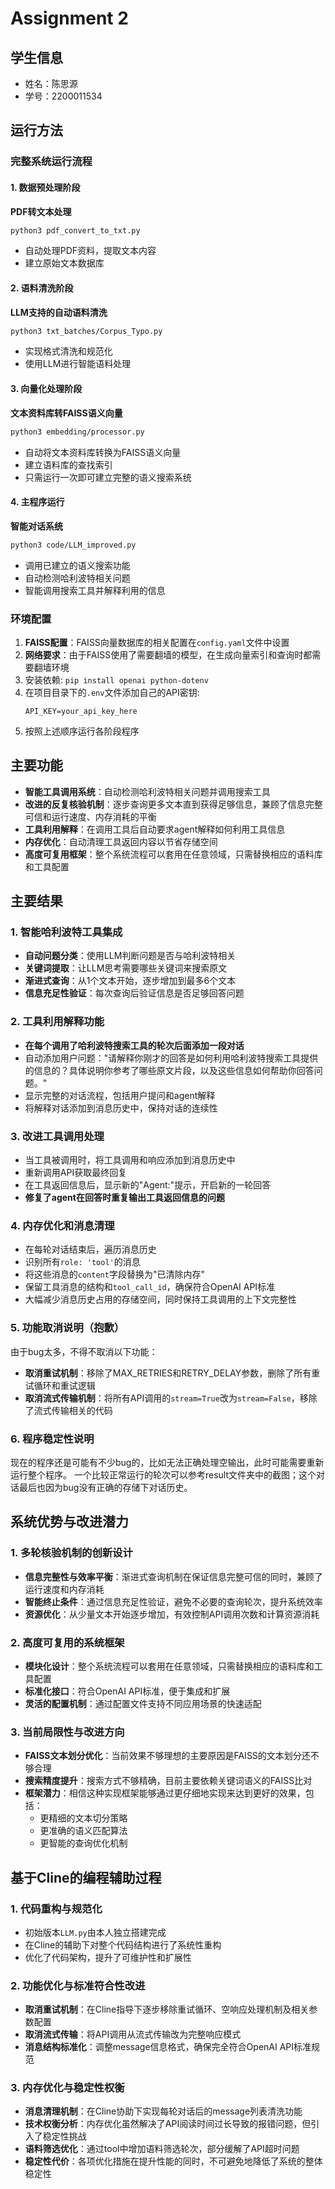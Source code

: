 # Assignment 2

## 学生信息
- 姓名：陈思源
- 学号：2200011534

## 运行方法

### 完整系统运行流程

#### 1. 数据预处理阶段
**PDF转文本处理**
```bash
python3 pdf_convert_to_txt.py
```
- 自动处理PDF资料，提取文本内容
- 建立原始文本数据库

#### 2. 语料清洗阶段
**LLM支持的自动语料清洗**
```bash
python3 txt_batches/Corpus_Typo.py
```
- 实现格式清洗和规范化
- 使用LLM进行智能语料处理

#### 3. 向量化处理阶段
**文本资料库转FAISS语义向量**
```bash
python3 embedding/processor.py
```
- 自动将文本资料库转换为FAISS语义向量
- 建立语料库的查找索引
- 只需运行一次即可建立完整的语义搜索系统

#### 4. 主程序运行
**智能对话系统**
```bash
python3 code/LLM_improved.py
```
- 调用已建立的语义搜索功能
- 自动检测哈利波特相关问题
- 智能调用搜索工具并解释利用的信息

### 环境配置
1. **FAISS配置**：FAISS向量数据库的相关配置在`config.yaml`文件中设置
2. **网络要求**：由于FAISS使用了需要翻墙的模型，在生成向量索引和查询时都需要翻墙环境
3. 安装依赖: `pip install openai python-dotenv`
4. 在项目目录下的`.env`文件添加自己的API密钥:
   ```
   API_KEY=your_api_key_here
   ```
5. 按照上述顺序运行各阶段程序

## 主要功能
- **智能工具调用系统**：自动检测哈利波特相关问题并调用搜索工具
- **改进的反复核验机制**：逐步查询更多文本直到获得足够信息，兼顾了信息完整可信和运行速度、内存消耗的平衡
- **工具利用解释**：在调用工具后自动要求agent解释如何利用工具信息
- **内存优化**：自动清理工具返回内容以节省存储空间
- **高度可复用框架**：整个系统流程可以套用在任意领域，只需替换相应的语料库和工具配置

## 主要结果

### 1. 智能哈利波特工具集成
- **自动问题分类**：使用LLM判断问题是否与哈利波特相关
- **关键词提取**：让LLM思考需要哪些关键词来搜索原文
- **渐进式查询**：从1个文本开始，逐步增加到最多6个文本
- **信息充足性验证**：每次查询后验证信息是否足够回答问题

### 2. 工具利用解释功能
- **在每个调用了哈利波特搜索工具的轮次后面添加一段对话**
- 自动添加用户问题："请解释你刚才的回答是如何利用哈利波特搜索工具提供的信息的？具体说明你参考了哪些原文片段，以及这些信息如何帮助你回答问题。"
- 显示完整的对话流程，包括用户提问和agent解释
- 将解释对话添加到消息历史中，保持对话的连续性

### 3. 改进工具调用处理
- 当工具被调用时，将工具调用和响应添加到消息历史中
- 重新调用API获取最终回复
- 在工具返回信息后，显示新的"Agent:"提示，开启新的一轮回答
- **修复了agent在回答时重复输出工具返回信息的问题**

### 4. 内存优化和消息清理
- 在每轮对话结束后，遍历消息历史
- 识别所有`role: 'tool'`的消息
- 将这些消息的`content`字段替换为"已清除内存"
- 保留工具消息的结构和`tool_call_id`，确保符合OpenAI API标准
- 大幅减少消息历史占用的存储空间，同时保持工具调用的上下文完整性

### 5. 功能取消说明（抱歉）
由于bug太多，不得不取消以下功能：
- **取消重试机制**：移除了MAX_RETRIES和RETRY_DELAY参数，删除了所有重试循环和重试逻辑
- **取消流式传输机制**：将所有API调用的`stream=True`改为`stream=False`，移除了流式传输相关的代码

### 6. 程序稳定性说明
现在的程序还是可能有不少bug的，比如无法正确处理空输出，此时可能需要重新运行整个程序。
一个比较正常运行的轮次可以参考result文件夹中的截图；这个对话最后也因为bug没有正确的存储下对话历史。

## 系统优势与改进潜力

### 1. **多轮核验机制的创新设计**
- **信息完整性与效率平衡**：渐进式查询机制在保证信息完整可信的同时，兼顾了运行速度和内存消耗
- **智能终止条件**：通过信息充足性验证，避免不必要的查询轮次，提升系统效率
- **资源优化**：从少量文本开始逐步增加，有效控制API调用次数和计算资源消耗

### 2. **高度可复用的系统框架**
- **模块化设计**：整个系统流程可以套用在任意领域，只需替换相应的语料库和工具配置
- **标准化接口**：符合OpenAI API标准，便于集成和扩展
- **灵活的配置机制**：通过配置文件支持不同应用场景的快速适配

### 3. **当前局限性与改进方向**
- **FAISS文本划分优化**：当前效果不够理想的主要原因是FAISS的文本划分还不够合理
- **搜索精度提升**：搜索方式不够精确，目前主要依赖关键词语义的FAISS比对
- **框架潜力**：相信这种实现框架能够通过更仔细地实现来达到更好的效果，包括：
  - 更精细的文本切分策略
  - 更准确的语义匹配算法
  - 更智能的查询优化机制

## 基于Cline的编程辅助过程

### 1. **代码重构与规范化**
- 初始版本`LLM.py`由本人独立搭建完成
- 在Cline的辅助下对整个代码结构进行了系统性重构
- 优化了代码架构，提升了可维护性和扩展性

### 2. **功能优化与标准符合性改进**
- **取消重试机制**：在Cline指导下逐步移除重试循环、空响应处理机制及相关参数配置
- **取消流式传输**：将API调用从流式传输改为完整响应模式
- **消息结构标准化**：调整message信息格式，确保完全符合OpenAI API标准规范

### 3. **内存优化与稳定性权衡**
- **消息清理机制**：在Cline协助下实现每轮对话后的message列表清洗功能
- **技术权衡分析**：内存优化虽然解决了API阅读时间过长导致的报错问题，但引入了稳定性挑战
- **语料筛选优化**：通过tool中增加语料筛选轮次，部分缓解了API超时问题
- **稳定性代价**：各项优化措施在提升性能的同时，不可避免地降低了系统的整体稳定性
